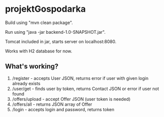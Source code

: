 # projektGospodarka

Build using "mvn clean package".

Run using "java -jar backend-1.0-SNAPSHOT.jar".

Tomcat included in jar, starts server on localhost:8080.

Works with H2 database for now.

## What's working?
1. /register - accepts User JSON, returns error if user with given login already exists
2. /user/get - finds user by token, returns Contact JSON or error if user not found
3. /offers/upload - accept Offer JSON (user token is needed)
4. /offers/all - returns JSON array of Offer
5. /login - accepts login and password, returns token
